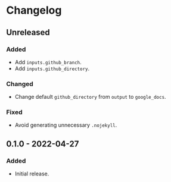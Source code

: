 # Changelog

## Unreleased

### Added

- Add `inputs.github_branch`.
- Add `inputs.github_directory`.

### Changed

- Change default `github_directory` from `output` to `google_docs`.

### Fixed

- Avoid generating unnecessary `.nojekyll`.

## 0.1.0 - 2022-04-27

### Added

- Initial release.
